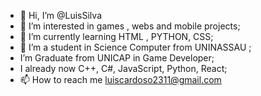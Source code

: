 - 👋 Hi, I’m @LuisSilva
- 👀 I’m interested in games , webs and mobile projects;
- 🌱 I’m currently learning HTML , PYTHON, CSS;
- 💞️ I’m a student in Science Computer from UNINASSAU ;
- I’m Graduate from UNICAP in Game Developer;
- I already now C++, C#, JavaScript, Python, React;
- 📫 How to reach me luiscardoso2311@gmail.com
  
<!---
Ziih/Ziih is a ✨ special ✨ repository because its `README.md` (this file) appears on your GitHub profile.
You can click the Preview link to take a look at your changes.
--->
